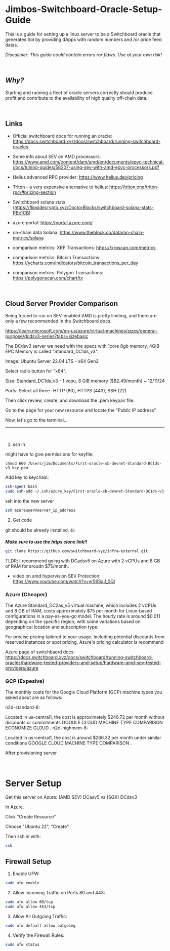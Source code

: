# Jimbos-Switchboard-Oracle-Setup-Guide

This is a guide for setting up a linux server to be a Switchboard oracle that generates Sol by providing dApps with random numbers and /or price feed datas.

_Discalimer: This guide could contain errors ror flaws. Use at your own risk!_

<br/>

## _Why?_

Starting and running a fleet of oracle servers correctly should produce profit and contribute to the availability of high quality off-chain data.

<br/>

## Links

- Official switchboard docs for running an oracle: https://docs.switchboard.xyz/docs/switchboard/running-switchboard-oracles

- Some info about SEV on AMD processors: https://www.amd.com/content/dam/amd/en/documents/epyc-technical-docs/tuning-guides/58207-using-sev-with-amd-epyc-processors.pdf

- Helius advanced RPC provider: https://www.helius.dev/pricing

- Triton - a very expensive alternative to helius: https://triton.one/triton-rpc/#pricing-section

-  Switchboard solana stats (https://flipsidecrypto.xyz/DoctorBlocks/switchboard-solana-stats-PBx1CB)

- azure portal: https://portal.azure.com/

- on-chain data Solana: https://www.theblock.co/data/on-chain-metrics/solana

- comparison metrics: XRP Transactions: https://xrpscan.com/metrics

- comparison metrics: Bitcoin Transactions: https://ycharts.com/indicators/bitcoin_transactions_per_day

- comparison metrics: Polygon Transactions: https://polygonscan.com/chart/tx
 
<br/> 

## Cloud Server Provider Comparison

Being forced to run on SEV-enabled AMD is pretty limiting, and there are only a few recommended in the Switchboard docs.


https://learn.microsoft.com/en-us/azure/virtual-machines/sizes/general-purpose/dcdsv3-series?tabs=sizebasic

The DCdsv3 server we need with the specs with	1core	8gb memory,	4GiB EPC Memory is called "Standard_DC1ds_v3".

Image: Ubuntu Server 22.04 LTS - x64 Gen2

Select radio button for "x64".

Size: Standard_DC1ds_v3 - 1 vcpu, 8 GiB memory ($82.49/month) ~ 12/11/24

Ports: Select all three- HTTP (80), HTTPS (443), SSH (22)

Then click review, create, and download the .pem keypair file.

Go to the page for your new resource and locate the "Public IP address"

Now, let's go to the terminal...

---

<br/>

1) ssh in

might have to give permissions for keyfile:
```
chmod 600 /Users/jim/Documents/First-oracle-sb-devnet-Standard-DC1ds-v3_key.pem
```

Add key to keychain: 
```bash
ssh-agent bash
sudo ssh-add ~/.ssh/azure_key/First-oracle-sb-devnet-Standard-DC1ds-v3_key.pem
```

ssh into the new server 

```bash
ssh azureuser@server_ip_address
```

2) Get code

git should be already installed. 👍

___Make sure to use the https clone link!!___

```bash
git clone https://github.com/switchboard-xyz/infra-external.git
```




TLDR; I recommend going with DCadsv5 on Azure with 2 vCPUs and 8 GB of RAM for aroudn $75/month. 

- video on amd hypervision SEV Protection: https://www.youtube.com/watch?v=yr56SaJ_0QI

### Azure (Cheaper)

The Azure Standard_DC2as_v5 virtual machine, which includes 2 vCPUs and 8 GB of RAM, costs approximately $75 per month for Linux-based configurations in a pay-as-you-go model. The hourly rate is around $0.011 depending on the specific region, with some variations based on geographical location and subscription type​.

For precise pricing tailored to your usage, including potential discounts from reserved instances or spot pricing, Azure's pricing calculator is recommend

Azure page of switchbaord docs: https://docs.switchboard.xyz/docs/switchboard/running-switchboard-oracles/hardware-tested-providers-and-setup/hardware-amd-sev-tested-providers/azure


### GCP (Expesive)

The monthly costs for the Google Cloud Platform (GCP) machine types you asked about are as follows:

n2d-standard-8:

Located in us-central1, the cost is approximately $246.72 per month without discounts or commitments​
GOOGLE CLOUD MACHINE TYPE COMPARISON
​
ECONOMIZE CLOUD
.
n2d-highmem-8:

Located in us-central1, the cost is around $266.32 per month under similar conditions​
GOOGLE CLOUD MACHINE TYPE COMPARISON
.



After provisioning server


<br/>

# Server Setup

Get this server on Azure: (AMD SEV) DCasv5 vs (SGX) DCdsv3


In Azure.

Click "Create Resource"

Choose "Ubuntu 22", "Create"




Then ssh in with:
```bash
ssh 
```

## Firewall Setup

1. Enable UFW:

```Bash
sudo ufw enable
```
2. Allow Incoming Traffic on Ports 80 and 443:

```Bash
sudo ufw allow 80/tcp
sudo ufw allow 443/tcp
```

3. Allow All Outgoing Traffic:

```Bash
sudo ufw default allow outgoing
```

4. Verify the Firewall Rules:
```Bash
sudo ufw status
```




